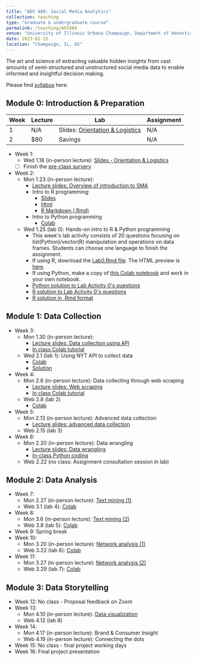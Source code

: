 ```yaml
---
title: "ADV 480: Social Media Analytics"
collection: teaching
type: "Graduate & undergraduate course"
permalink: /teaching/ADV480
venue: "University of Illinois Urbana Champaign, Department of Advertising"
date: 2023-01-15
location: "Champaign, IL, US"
---
```


The art and science of extracting valuable hidden insights from vast amounts of semi-structured and unstructured social media data to enable informed and insightful decision making.

Please find [syllabus](https://docs.google.com/document/d/1MgLldJJeVO-ILw-jHBWqG_DW3D8GQZ1nyCiHRsK1ygA/edit?usp=sharing) here. 

Module 0: Introduction & Preparation 
--------
| Week     | Lecture | Lab     | Assignment |
| -------- | ------- | ------- | ---------- |
| 1        |   N/A  | Slides: [Orientation & Logistics](https://docs.google.com/presentation/d/15b69b--si3OJIkc4vy9Nbmx049rOrzf6JL6WaMX3O5g) | N/A |
| 2        | $80     | Savings | N/A |

* Week 1:  
	* Wed 1.18 (in-person lecture): [Slides - Orientation & Logistics](https://docs.google.com/presentation/d/15b69b--si3OJIkc4vy9Nbmx049rOrzf6JL6WaMX3O5g/edit?usp=sharing) 
	- [ ] Finish the [pre-class survery](https://forms.gle/VCKzGNVq42qXyR6i8) 
* Week 2: 
	* Mon 1.23 (in-person lecture): 
		* [Lecture slides: Overview of introduction to SMA](https://docs.google.com/presentation/d/1vpY_-3Ol3RF8PvPD0f2bSKroAHzO3mTg7w44EqWShRc/edit?usp=sharing) 
		* Intro to R programming: 
			* [Slides](https://docs.google.com/presentation/d/1xAacHqitu9UC41ef57RgvU0rYsQcgeT4kXS4i1slsmY/edit?usp=sharing)
			* [Html](https://drmaggiezhang.com/files/R-Basics.html)
			* [R Markdown (.Rmd)](https://drmaggiezhang.com/files/R-Basics.Rmd)
		* Intro to Python programming
			* [Colab](https://colab.research.google.com/drive/1bCN_SdsWdlPy8Hpp1l9CQvBMrtsr8O7Z?usp=sharing)
	* Wed 1.25 (lab 0): Hands-on intro to R & Python programming
		*  This week's lab activity consists of 20 questions focusing on list(Python)/vector(R) manipulation and operations on data frames. Students can choose one language to finish the assignment.
		*  If using R, download the [Lab0.Rmd file](https://drmaggiezhang.com/files/Lab0.Rmd). The HTML preview is [here](https://drmaggiezhang.com/files/Lab0.html).
		*  If using Python, make a copy of [this Colab notebook](https://colab.research.google.com/drive/1WcCJ44K34qDv7657ZQvMGMOGBjoNFrNe?usp=sharing) and work in your own notebook. 
		*  [Python solution to Lab Activity 0's questions](https://colab.research.google.com/drive/1pyWf3wSOgi0jcfaiM-r5Rj8Y8vmBVzYr?usp=sharing)
		*  [R solution to Lab Activity 0's questions](https://drmaggiezhang.com/files/Lab0_solution.html)
		*  [R solution in .Rmd format](https://drmaggiezhang.com/files/Lab0_solution.Rmd)  

Module 1: Data Collection
--------
* Week 3:
	* Mon 1.30 (in-person lecture): 
		* [Lecture slides: Data collection using API](https://docs.google.com/presentation/d/1wcIRGO78cxpv5tzTOeV_FJXLeRXZZ4wrXvnWO3TKAD8/edit?usp=sharing)
		* [In class Colab tutorial](https://colab.research.google.com/drive/1Q8i_o4ih_HkCQk891Jsy8xrNk3hQI2vN?usp=sharing)
	* Wed 2.1 (lab 1): Using NYT API to collect data
		* [Colab](https://colab.research.google.com/drive/1h2okP1CH1qnP98U2563c5TMez2iZ_ekw?usp=sharing)
		* [Solution](https://colab.research.google.com/drive/1EzEG9-OakGRY7XveLex3kJHG72Tn8QTF?usp=sharing)
* Week 4:
	* Mon 2.6 (in-person lecture): Data collecting through web scraping
		* [Lecture slides: Web scraping](https://docs.google.com/presentation/d/14XfsTS1WdsIU1leFSEVz4Lhy5r--CWNLs5CM5zgz7js/edit)
		* [In class Colab tutorial](https://colab.research.google.com/drive/10wqiZfvqhzLku6DXtGZQvqY0OhiGtoZa?usp=sharing) 
	* Web 2.8 (lab 2)
		* [Colab](https://colab.research.google.com/drive/1d8teGQJ7IV7ZHdmOwLS5zxWMe8gC1ytP) 
* Week 5:
	* Mon 2.13 (in-person lecture): Advanced data collection 
		* [Lecture slides: advanced data collection](https://docs.google.com/presentation/d/1Gs6GYm8QI0rPmpuhMiD31Dh_uWorwH0bSEmQl4bh6Pw/edit?usp=sharing) 
	* Web 2.15 (lab 3)
* Week 6:
	* Mon 2.20 (in-person lecture): Data wrangling
		* [Lecture slides: Data wrangling](https://docs.google.com/presentation/d/1gqlLzFwXmhxT3vf3-shUSnWfj4ooEUy2fBs2ByyLVGo/edit?usp=sharing)
		* [In-class Python coding](https://colab.research.google.com/drive/1pb3vbT5mNEHb6Km3FqKH28EjPw4_sIl8?usp=sharing)
	* Web 2.22 (no class: Assignment consultation session in lab)

Module 2: Data Analysis
--------
* Week 7: 
	* Mon 2.27 (in-person lecture): [Text mining (1)](https://docs.google.com/presentation/d/1-uh6AvLX-9klF8qsBXO0bLcrAoLoBBkymmLZmn65114/edit)
	* Web 3.1 (lab 4): [Colab](https://colab.research.google.com/drive/1AdzoPW3cAPEd9DZrDb7W1cbTeRWItty1?usp=sharing)
* Week 8:
	* Mon 3.6 (in-person lecture): [Text mining (2)](https://docs.google.com/presentation/d/1flVUBMR-hVpmOSP6PSSpThFwOfl3Od4bj-9bjUuKaq4/edit)
	* Web 3.8 (lab 5): [Colab](https://colab.research.google.com/drive/1jpEeKAZvrf6P9fFdtK0XoWD865JMmHco?usp=sharing)
* Week 9: Spring break 
* Week 10:
	* Mon 3.20 (in-person lecture): [Network analysis (1)](https://docs.google.com/presentation/d/1UtJbFEMI26z_R6S4mio7YLY_cHGOzvBpNGK8sScHOvQ/edit)
	* Web 3.22 (lab 6): [Colab](https://colab.research.google.com/drive/1zdzEyg1cyU0mzCjDQcHWloNnIn7Rlx_0?usp=sharing)
* Week 11:
	* Mon 3.27 (in-person lecture): [Network analysis (2)](https://docs.google.com/presentation/d/1fffimuPW-T52tGtA_AU3W39Luzu8tMqrjctqATgKjVU/edit)
	* Web 3.29 (lab 7): [Colab](https://colab.research.google.com/drive/1EHDLk1UfBOxcAo_IBj5HsEsNuZM6MjJC)

Module 3: Data Storytelling
--------
* Week 12: No class - Proposal feedback on Zoom
* Week 13:
	* Mon 4.10 (in-person lecture): [Data visualization](https://docs.google.com/presentation/d/17sokPPO4Z4_FDw78KDVJ_rfVzDhh-3g17cjk2airzOY/edit?usp=sharing) 
	* Web 4.12 (lab 8)
* Week 14: 
	* Mon 4.17 (in-person lecture): Brand & Consumer Insight
	* Web 4.19 (in-person lecture): Connecting the dots
* Week 15: No class - final project working days
* Week 16: Final project presentation 









